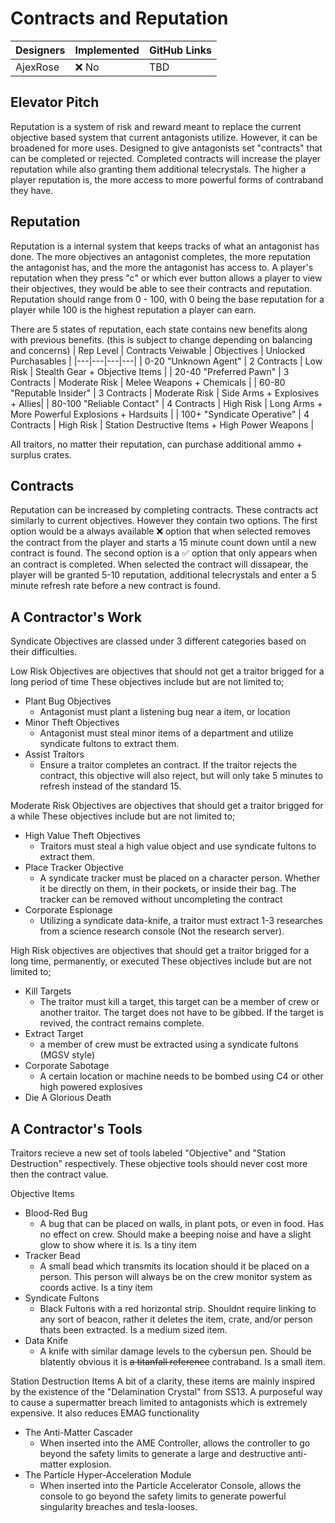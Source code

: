# Contracts and Reputation

| Designers | Implemented | GitHub Links |
|---|---|---|
| AjexRose | :x: No | TBD |

## Elevator Pitch

   Reputation is a system of risk and reward meant to replace the current objective based system that current antagonists utilize. However, it can be broadened for more uses.
Designed to give antagonists set "contracts" that can be completed or rejected. Completed contracts will increase the player reputation while also granting
them additional telecrystals. The higher a player reputation is, the more access to more powerful forms of contraband they have. 

## Reputation

  Reputation is a internal system that keeps tracks of what an antagonist has done. The more objectives an antagonist completes, the more reputation the antagonist has, and the more the antagonist has access to. 
A player's reputation when they press "c" or which ever button allows a player to view their objectives, they would be able to see their contracts and reputation. Reputation should range from 0 - 100, 
with 0 being the base reputation for a player while 100 is the highest reputation a player can earn.

There are 5 states of reputation, each state contains new benefits along with previous benefits. 
(this is subject to change depending on balancing and concerns)
| Rep Level | Contracts Veiwable | Objectives | Unlocked Purchasables |
|---|---|---|---|
| 0-20 "Unknown Agent" | 2 Contracts | Low Risk | Stealth Gear + Objective Items |
| 20-40 "Preferred Pawn" | 3 Contracts | Moderate Risk | Melee Weapons + Chemicals |
| 60-80 "Reputable Insider" | 3 Contracts | Moderate Risk | Side Arms + Explosives + Allies|
| 80-100 "Reliable Contact" | 4 Contracts | High Risk | Long Arms + More Powerful Explosions + Hardsuits |
| 100+ "Syndicate Operative" | 4 Contracts | High Risk | Station Destructive Items + High Power Weapons |

All traitors, no matter their reputation, can purchase additional ammo + surplus crates. 

## Contracts

  Reputation can be increased by completing contracts. These contracts act similarly to current objectives. However they contain two options. The first option would be a always available :x: option that when selected
removes the contract from the player and starts a 15 minute count down until a new contract is found. The second option is a :white_check_mark: option that only appears when an contract is completed. 
When selected the contract will dissapear, the player will be granted 5-10 reputation, additional telecrystals and enter a 5 minute refresh rate before a new contract is found.

## A Contractor's Work

Syndicate Objectives are classed under 3 different categories based on their difficulties.

Low Risk Objectives are objectives that should not get a traitor brigged for a long period of time
These objectives include but are not limited to;
- Plant Bug Objectives
  - Antagonist must plant a listening bug near a item, or location
- Minor Theft Objectives
  - Antagonist must steal minor items of a department and utilize syndicate fultons to extract them. 
- Assist Traitors
  - Ensure a traitor completes an contract. If the traitor rejects the contract, this objective will also reject, but will only take 5 minutes to refresh instead of the standard 15. 

Moderate Risk Objectives are objectives that should get a traitor brigged for a while
These objectives include but are not limited to;
- High Value Theft Objectives
  - Traitors must steal a high value object and use syndicate fultons to extract them.
- Place Tracker Objective
  - A syndicate tracker must be placed on a character person. Whether it be directly on them, in their pockets, or inside their bag. The tracker can be removed without uncompleting the contract
- Corporate Espionage
  - Utilizing a syndicate data-knife, a traitor must extract 1-3 researches from a science research console (Not the research server).

High Risk objectives are objectives that should get a traitor brigged for a long time, permanently, or executed
These objectives include but are not limited to;
- Kill Targets
  - The traitor must kill a target, this target can be a member of crew or another traitor. The target does not have to be gibbed. If the target is revived, the contract remains complete.
- Extract Target
  - a member of crew must be extracted using a syndicate fultons (MGSV style)
- Corporate Sabotage
  - A certain location or machine needs to be bombed using C4 or other high powered explosives
- Die A Glorious Death

## A Contractor's Tools

Traitors recieve a new set of tools labeled "Objective" and "Station Destruction" respectively.
These objective tools should never cost more then the contract value.

Objective Items
- Blood-Red Bug
  - A bug that can be placed on walls, in plant pots, or even in food. Has no effect on crew. Should make a beeping noise and have a slight glow to show where it is. Is a tiny item
- Tracker Bead
  - A small bead which transmits its location should it be placed on a person. This person will always be on the crew monitor system as coords active. Is a tiny item
- Syndicate Fultons
  - Black Fultons with a red horizontal strip. Shouldnt require linking to any sort of beacon, rather it deletes the item, crate, and/or person thats been extracted. Is a medium sized item. 
- Data Knife
  - A knife with similar damage levels to the cybersun pen. Should be blatently obvious it is ~~a titanfall reference~~ contraband. Is a small item.

Station Destruction Items
A bit of a clarity, these items are mainly inspired by the existence of the "Delamination Crystal" from SS13. A purposeful way to cause a supermatter breach limited to antagonists which is extremely expensive.
It also reduces EMAG functionality

- The Anti-Matter Cascader
  - When inserted into the AME Controller, allows the controller to go beyond the safety limits to generate a large and destructive anti-matter explosion.
- The Particle Hyper-Acceleration Module
  - When inserted into the Particle Accelerator Console, allows the console to go beyond the safety limits to generate powerful singularity breaches and tesla-looses.
